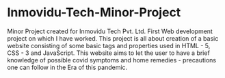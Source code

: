 # Inmovidu-Tech-Minor-Project
Minor Project created for Inmovidu Tech Pvt. Ltd. 
First Web development project on which I have worked. This project is all about creation of a basic website consisting of some basic tags and properties used in HTML - 5, CSS - 3 and JavaScript. This website aims to let the user to have a brief knowledge of possible covid symptoms and home remedies - precautions one can follow in the Era of this pandemic. 
